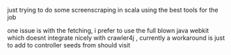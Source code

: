 just trying to do some screenscraping in scala using the best tools for the job

one issue is with the fetching, i prefer to use the full blown java webkit which doesnt integrate nicely with crawler4j , currently a workaround is just to add to controller seeds from should visit
